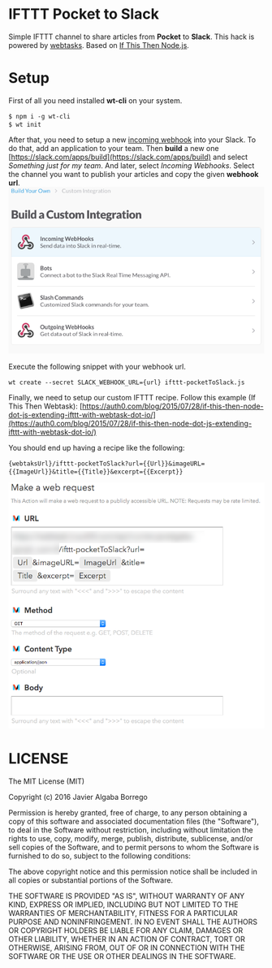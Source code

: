 # IFTTT Pocket to Slack
Simple IFTTT channel to share articles from **Pocket** to **Slack**. This hack is powered by [webtasks](https://webtask.io/). Based on [If This Then Node.js](https://auth0.com/blog/2015/07/28/if-this-then-node-dot-js-extending-ifttt-with-webtask-dot-io/).

# Setup
First of all you need installed **wt-cli** on your system.

```
$ npm i -g wt-cli
$ wt init
```

After that, you need to setup a new [incoming webhook](https://api.slack.com/incoming-webhooks) into your Slack. To do that, add an application to your team. Then **build** a new one [https://slack.com/apps/build](https://slack.com/apps/build) and select *Something just for my team*. And later, select *Incoming Webhooks*. Select the channel you want to publish your articles and copy the given **webhook url**.
![Incoming Webhook](https://raw.githubusercontent.com/javialgaba/ifttt-pocketToSlack/master/slack-incoming-webhook.png)
 

Execute the following snippet with your webhook url.

```
wt create --secret SLACK_WEBHOOK_URL={url} ifttt-pocketToSlack.js
```

Finally, we need to setup our custom IFTTT recipe.
Follow this example (If This Then Webtask): [https://auth0.com/blog/2015/07/28/if-this-then-node-dot-js-extending-ifttt-with-webtask-dot-io/](https://auth0.com/blog/2015/07/28/if-this-then-node-dot-js-extending-ifttt-with-webtask-dot-io/)

You should end up having a recipe like the following: 

```
{webtaksUrl}/ifttt-pocketToSlack?url={{Url}}&imageURL={{ImageUrl}}&title={{Title}}&excerpt={{Excerpt}}
```
![Recipe](https://raw.githubusercontent.com/javialgaba/ifttt-pocketToSlack/master/ifttt-recipe.png.png)

# LICENSE
The MIT License (MIT)

Copyright (c) 2016 Javier Algaba Borrego

Permission is hereby granted, free of charge, to any person obtaining a copy
of this software and associated documentation files (the "Software"), to deal
in the Software without restriction, including without limitation the rights
to use, copy, modify, merge, publish, distribute, sublicense, and/or sell
copies of the Software, and to permit persons to whom the Software is
furnished to do so, subject to the following conditions:

The above copyright notice and this permission notice shall be included in
all copies or substantial portions of the Software.

THE SOFTWARE IS PROVIDED "AS IS", WITHOUT WARRANTY OF ANY KIND, EXPRESS OR
IMPLIED, INCLUDING BUT NOT LIMITED TO THE WARRANTIES OF MERCHANTABILITY,
FITNESS FOR A PARTICULAR PURPOSE AND NONINFRINGEMENT. IN NO EVENT SHALL THE
AUTHORS OR COPYRIGHT HOLDERS BE LIABLE FOR ANY CLAIM, DAMAGES OR OTHER
LIABILITY, WHETHER IN AN ACTION OF CONTRACT, TORT OR OTHERWISE, ARISING FROM,
OUT OF OR IN CONNECTION WITH THE SOFTWARE OR THE USE OR OTHER DEALINGS IN
THE SOFTWARE.

